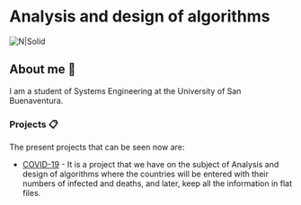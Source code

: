# Analysis and design of algorithms

![N|Solid](https://www.usbbog.edu.co/matlab/images/logo_acreditacion.png)

## About me 🚀

I am a student of Systems Engineering at the University of San Buenaventura.

### Projects 📋

The present projects that can be seen now are:

* [COVID-19](https://gisanddata.maps.arcgis.com/apps/opsdashboard/index.html#/bda7594740fd40299423467b48e9ecf6) - It is a project that we have on the subject of Analysis and design of algorithms where the countries will be entered with their numbers of infected and deaths, and later, keep all the information in flat files.


